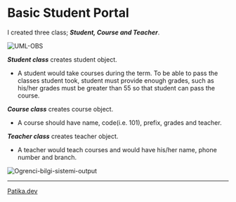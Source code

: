 # **Basic Student Portal**

I created three class; ***Student, Course and Teacher***.

![UML-OBS](https://user-images.githubusercontent.com/63460173/189445428-3e9b594f-89a2-4c76-9bb2-17ca9b77d6d1.png)

***Student class*** creates student object. 

- A student would take courses during the term. To be able to pass the classes student took, student must provide enough grades, such as his/her grades must be greater than 55 so that student can pass the course.

***Course class*** creates course object.

-  A course should have name, code(i.e. 101), prefix, grades and teacher.

***Teacher class*** creates teacher object.

-   A teacher would teach courses and would have his/her name, phone number and branch.

![Ogrenci-bilgi-sistemi-output](https://user-images.githubusercontent.com/63460173/189445452-8df40b25-4c8a-4c58-9751-2e1cdafd889c.png)

---
[Patika.dev](https://patika.dev)